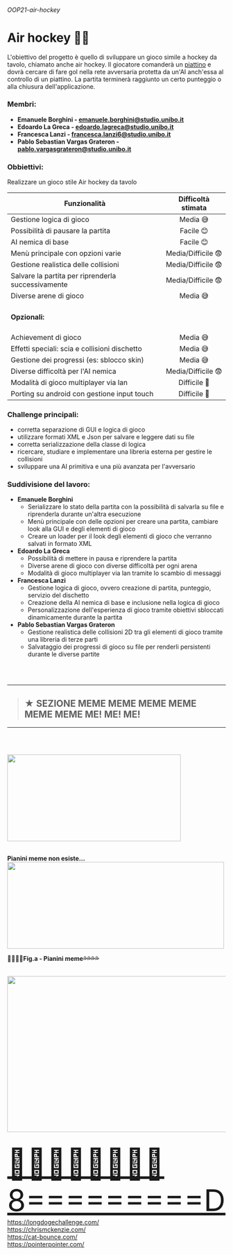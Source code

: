 ###### OOP21-air-hockey

<!--- LINK UTILI:

https://github.com/akullpp/awesome-java

--->

**<h1 > Air hockey 🥏🥅</h1>**

L'obiettivo del progetto è quello di sviluppare un gioco simile a hockey da tavolo, chiamato anche air hockey.
Il giocatore comanderà un [piattino](https://en.wikipedia.org/wiki/Air_hockey#/media/File:Air_Hockey_Mallet.jpg) e dovrà cercare di fare gol nella rete avversaria protetta da un'AI anch'essa al controllo di un piattino.
La partita terminerà raggiunto un certo punteggio o alla chiusura dell'applicazione.

**<h3> Membri: </h3>**

- **Emanuele Borghini - emanuele.borghini@studio.unibo.it**
- **Edoardo La Greca - edoardo.lagreca@studio.unibo.it**
- **Francesca Lanzi - francesca.lanzi6@studio.unibo.it**
- **Pablo Sebastian Vargas Grateron - pablo.vargasgrateron@studio.unibo.it**

**<h3> Obbiettivi: </h3>**
Realizzare un gioco stile Air hockey da tavolo

| Funzionalità                                          |   Difficoltà stimata  |
| ----------------------------------------------------- | :-------------------: |
| Gestione logica di gioco                              | Media 😅              |
| Possibilità di pausare la partita                     | Facile 😊             |
| AI nemica di base                                     | Facile 😊             |
| Menù principale con opzioni varie                     | Media/Difficile 😨    |
| Gestione realistica delle collisioni                  | Media/Difficile 😨    |
| Salvare la partita per riprenderla successivamente    | Media/Difficile 😨    |
| Diverse arene di gioco                                | Media 😅              |
| <h4> Opzionali: </h4>                                 |                       |
| Achievement di gioco                                  | Media 😅              |
| Effetti speciali: scia e collisioni dischetto         | Media 😅              |
| Gestione dei progressi (es: sblocco skin)             | Media 😅              |
| Diverse difficoltà per l'AI nemica                    | Media/Difficile 😨    |
| Modalità di gioco multiplayer via lan                 | Difficile 🥵          |
| Porting su android con gestione input touch           | Difficile 🥵          |

**<h3> Challenge principali: </h3>**
- corretta separazione di GUI e logica di gioco
- utilizzare formati XML e Json per salvare e leggere dati su file
- corretta serializzazione della classe di logica
- ricercare, studiare e implementare una libreria esterna per gestire le collisioni
- sviluppare una AI primitiva e una più avanzata per l'avversario

**<h3> Suddivisione del lavoro: </h3>**
- **Emanuele Borghini**
  - Serializzare lo stato della partita con la possibilità di salvarla su file e riprenderla durante un'altra esecuzione
  - Menù principale con delle opzioni per creare una partita, cambiare look alla GUI e degli elementi di gioco
  - Creare un loader per il look degli elementi di gioco che verranno salvati in formato XML
- **Edoardo La Greca**
  - Possibilità di mettere in pausa e riprendere la partita
  - Diverse arene di gioco con diverse difficoltà per ogni arena
  - Modalità di gioco multiplayer via lan tramite lo scambio di messaggi
- **Francesca Lanzi**
  - Gestione logica di gioco, ovvero creazione di partita, punteggio, servizio del dischetto
  - Creazione della AI nemica di base e inclusione nella logica di gioco
  - Personalizzazione dell'esperienza di gioco tramite obiettivi sbloccati dinamicamente durante la partita
- **Pablo Sebastian Vargas Grateron**
  - Gestione realistica delle collisioni 2D tra gli elementi di gioco tramite una libreria di terze parti
  - Salvataggio dei progressi di gioco su file per renderli persistenti durante le diverse partite



<!--- TUTTI I MEME VANNO QUA SOTTO --->

<br/><br/>

---

> **<h2> ★ SEZIONE MEME MEME MEME MEME MEME MEME ME! ME! ME!  </h2>**

---
<br/><br/>

<img width="400" height="200" src="https://c.tenor.com/zBRTQxtLPSoAAAAd/yandere-dev-yandere.gif" /><br/><br/>

**Pianini meme non esiste...**<br/>
<img width="500" height="200" src="http://www.hrstudioconsulting.it/wp-content/uploads/2019/08/Danilo-Pianini.jpg" />
**<figcaption align="left">🍆🍆🥵🥵Fig.a - Pianini meme💦💦💦💦</figcaption>**<br/>

<img width="640" height="360" src="https://github.com/cat-milk/Anime-Girls-Holding-Programming-Books/blob/master/Design%20Patterns/Watashi_Design_Patterns.jpg?raw=true" /><br/><br/>

<a style="font-size:69px" href="https://onesquareminesweeper.com/"> 🗿🗿🗿🗿🗿🗿🗿🗿 </a><br/>
<a style="font-size:69px" href="https://checkboxrace.com/"> 8=========D </a><br/>
https://longdogechallenge.com/ <br/>
https://chrismckenzie.com/ <br/>
https://cat-bounce.com/ <br/>
https://pointerpointer.com/ <br/>
<br/><br/>


